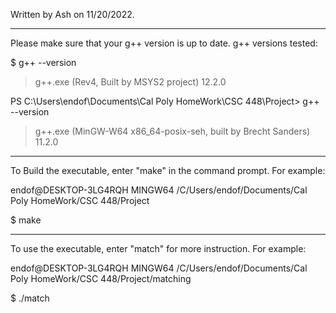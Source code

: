Written by Ash on 11/20/2022. 

_______________________________________________________
Please make sure that your g++ version is up to date.
g++ versions tested:

$ g++ --version
> g++.exe (Rev4, Built by MSYS2 project) 12.2.0

PS C:\Users\endof\Documents\Cal Poly HomeWork\CSC 448\Project> g++ --version
> g++.exe (MinGW-W64 x86_64-posix-seh, built by Brecht Sanders) 11.2.0

_______________________________________________________
To Build the executable, enter "make" in the command prompt. 
For example:

endof@DESKTOP-3LG4RQH MINGW64 /C/Users/endof/Documents/Cal Poly HomeWork/CSC 448/Project

$ make


_______________________________________________________
To use the executable, enter "match" for more instruction. For example:

endof@DESKTOP-3LG4RQH MINGW64 /C/Users/endof/Documents/Cal Poly HomeWork/CSC 448/Project/matching

$ ./match

